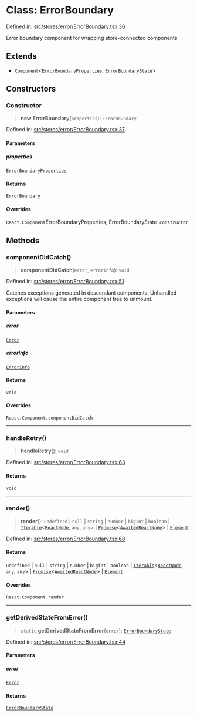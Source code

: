 # Class: ErrorBoundary

Defined in: [src/stores/error/ErrorBoundary.tsx:36](https://github.com/Nick2bad4u/Uptime-Watcher/blob/dca5483e793478722cd3e6e125cafcec5fc771f0/src/stores/error/ErrorBoundary.tsx#L36)

Error boundary component for wrapping store-connected components

## Extends

- [`Component`](https://github.com/DefinitelyTyped/DefinitelyTyped/blob/1a60e1b9a9062ff9c48c681ca3d8b6f717b616b9/types/react/index.d.ts#L900)\<[`ErrorBoundaryProperties`](../interfaces/ErrorBoundaryProperties.md), [`ErrorBoundaryState`](../interfaces/ErrorBoundaryState.md)\>

## Constructors

### Constructor

> **new ErrorBoundary**(`properties`): `ErrorBoundary`

Defined in: [src/stores/error/ErrorBoundary.tsx:37](https://github.com/Nick2bad4u/Uptime-Watcher/blob/dca5483e793478722cd3e6e125cafcec5fc771f0/src/stores/error/ErrorBoundary.tsx#L37)

#### Parameters

##### properties

[`ErrorBoundaryProperties`](../interfaces/ErrorBoundaryProperties.md)

#### Returns

`ErrorBoundary`

#### Overrides

`React.Component`ErrorBoundaryProperties, ErrorBoundaryState`.constructor`

## Methods

### componentDidCatch()

> **componentDidCatch**(`error`, `errorInfo`): `void`

Defined in: [src/stores/error/ErrorBoundary.tsx:51](https://github.com/Nick2bad4u/Uptime-Watcher/blob/dca5483e793478722cd3e6e125cafcec5fc771f0/src/stores/error/ErrorBoundary.tsx#L51)

Catches exceptions generated in descendant components. Unhandled exceptions will cause
the entire component tree to unmount.

#### Parameters

##### error

[`Error`](https://developer.mozilla.org/docs/Web/JavaScript/Reference/Global_Objects/Error)

##### errorInfo

[`ErrorInfo`](https://github.com/DefinitelyTyped/DefinitelyTyped/blob/1a60e1b9a9062ff9c48c681ca3d8b6f717b616b9/types/react/index.d.ts#L4006)

#### Returns

`void`

#### Overrides

`React.Component.componentDidCatch`

***

### handleRetry()

> **handleRetry**(): `void`

Defined in: [src/stores/error/ErrorBoundary.tsx:63](https://github.com/Nick2bad4u/Uptime-Watcher/blob/dca5483e793478722cd3e6e125cafcec5fc771f0/src/stores/error/ErrorBoundary.tsx#L63)

#### Returns

`void`

***

### render()

> **render**(): `undefined` \| `null` \| `string` \| `number` \| `bigint` \| `boolean` \| [`Iterable`](https://www.typescriptlang.org/docs/handbook/iterators-and-generators.html#iterable-interface)\<[`ReactNode`](https://github.com/DefinitelyTyped/DefinitelyTyped/blob/1a60e1b9a9062ff9c48c681ca3d8b6f717b616b9/types/react/index.d.ts#L427), `any`, `any`\> \| [`Promise`](https://developer.mozilla.org/docs/Web/JavaScript/Reference/Global_Objects/Promise)\<[`AwaitedReactNode`](https://github.com/DefinitelyTyped/DefinitelyTyped/blob/1a60e1b9a9062ff9c48c681ca3d8b6f717b616b9/types/react/index.d.ts#L42)\> \| [`Element`](https://github.com/DefinitelyTyped/DefinitelyTyped/blob/1a60e1b9a9062ff9c48c681ca3d8b6f717b616b9/types/react/jsx-runtime.d.ts#L6)

Defined in: [src/stores/error/ErrorBoundary.tsx:68](https://github.com/Nick2bad4u/Uptime-Watcher/blob/dca5483e793478722cd3e6e125cafcec5fc771f0/src/stores/error/ErrorBoundary.tsx#L68)

#### Returns

`undefined` \| `null` \| `string` \| `number` \| `bigint` \| `boolean` \| [`Iterable`](https://www.typescriptlang.org/docs/handbook/iterators-and-generators.html#iterable-interface)\<[`ReactNode`](https://github.com/DefinitelyTyped/DefinitelyTyped/blob/1a60e1b9a9062ff9c48c681ca3d8b6f717b616b9/types/react/index.d.ts#L427), `any`, `any`\> \| [`Promise`](https://developer.mozilla.org/docs/Web/JavaScript/Reference/Global_Objects/Promise)\<[`AwaitedReactNode`](https://github.com/DefinitelyTyped/DefinitelyTyped/blob/1a60e1b9a9062ff9c48c681ca3d8b6f717b616b9/types/react/index.d.ts#L42)\> \| [`Element`](https://github.com/DefinitelyTyped/DefinitelyTyped/blob/1a60e1b9a9062ff9c48c681ca3d8b6f717b616b9/types/react/jsx-runtime.d.ts#L6)

#### Overrides

`React.Component.render`

***

### getDerivedStateFromError()

> `static` **getDerivedStateFromError**(`error`): [`ErrorBoundaryState`](../interfaces/ErrorBoundaryState.md)

Defined in: [src/stores/error/ErrorBoundary.tsx:44](https://github.com/Nick2bad4u/Uptime-Watcher/blob/dca5483e793478722cd3e6e125cafcec5fc771f0/src/stores/error/ErrorBoundary.tsx#L44)

#### Parameters

##### error

[`Error`](https://developer.mozilla.org/docs/Web/JavaScript/Reference/Global_Objects/Error)

#### Returns

[`ErrorBoundaryState`](../interfaces/ErrorBoundaryState.md)
